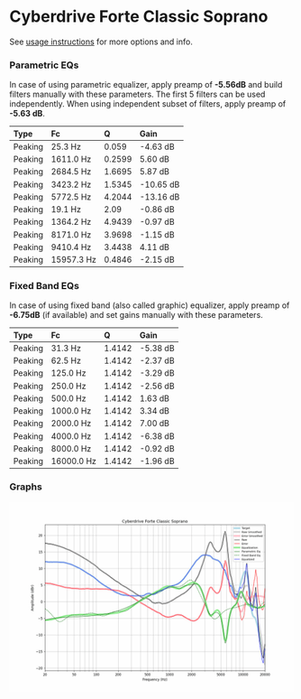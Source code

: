 # Cyberdrive Forte Classic Soprano
See [usage instructions](https://github.com/jaakkopasanen/AutoEq#usage) for more options and info.

### Parametric EQs
In case of using parametric equalizer, apply preamp of **-5.56dB** and build filters manually
with these parameters. The first 5 filters can be used independently.
When using independent subset of filters, apply preamp of **-5.63 dB**.

| Type    | Fc         |      Q | Gain      |
|:--------|:-----------|:-------|:----------|
| Peaking | 25.3 Hz    | 0.059  | -4.63 dB  |
| Peaking | 1611.0 Hz  | 0.2599 | 5.60 dB   |
| Peaking | 2684.5 Hz  | 1.6695 | 5.87 dB   |
| Peaking | 3423.2 Hz  | 1.5345 | -10.65 dB |
| Peaking | 5772.5 Hz  | 4.2044 | -13.16 dB |
| Peaking | 19.1 Hz    | 2.09   | -0.86 dB  |
| Peaking | 1364.2 Hz  | 4.9439 | -0.97 dB  |
| Peaking | 8171.0 Hz  | 3.9698 | -1.15 dB  |
| Peaking | 9410.4 Hz  | 3.4438 | 4.11 dB   |
| Peaking | 15957.3 Hz | 0.4846 | -2.15 dB  |

### Fixed Band EQs
In case of using fixed band (also called graphic) equalizer, apply preamp of **-6.75dB**
(if available) and set gains manually with these parameters.

| Type    | Fc         |      Q | Gain     |
|:--------|:-----------|:-------|:---------|
| Peaking | 31.3 Hz    | 1.4142 | -5.38 dB |
| Peaking | 62.5 Hz    | 1.4142 | -2.37 dB |
| Peaking | 125.0 Hz   | 1.4142 | -3.29 dB |
| Peaking | 250.0 Hz   | 1.4142 | -2.56 dB |
| Peaking | 500.0 Hz   | 1.4142 | 1.63 dB  |
| Peaking | 1000.0 Hz  | 1.4142 | 3.34 dB  |
| Peaking | 2000.0 Hz  | 1.4142 | 7.00 dB  |
| Peaking | 4000.0 Hz  | 1.4142 | -6.38 dB |
| Peaking | 8000.0 Hz  | 1.4142 | -0.92 dB |
| Peaking | 16000.0 Hz | 1.4142 | -1.96 dB |

### Graphs
![](./Cyberdrive%20Forte%20Classic%20Soprano.png)